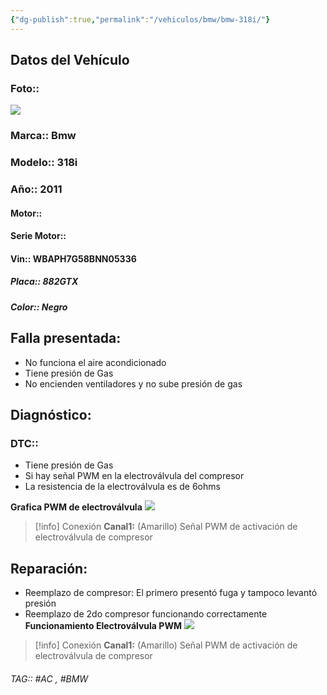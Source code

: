 ```yaml
---
{"dg-publish":true,"permalink":"/vehiculos/bmw/bmw-318i/"}
---
```



## Datos del Vehículo 
### Foto::
![](https://file.notion.so/f/s/ea55004f-f730-4c7c-8cf6-15a3cbe4ba17/IMG-20230801-WA0022.jpg?id=ba82ac91-1c38-4d83-983c-8b68cf9619fe&table=block&spaceId=9f7b4746-1e57-4953-8d67-5e2115795754&expirationTimestamp=1691740800000&signature=dlx7Z69j1OIN1WIcaYhMlxoB2bc5AiPekr-P1se-MAM&downloadName=IMG-20230801-WA0022.jpg)


### Marca:: Bmw
### Modelo:: 318i
### Año:: 2011
#### Motor:: 
#### Serie Motor:: 
#### Vin:: WBAPH7G58BNN05336
##### Placa:: 882GTX
##### Color:: Negro

## Falla presentada:
- No funciona el aire acondicionado 
- Tiene presión de Gas 
- No encienden ventiladores y no sube presión de gas 

## Diagnóstico:
### DTC:: 
- Tiene presión de Gas
- Si hay señal PWM en la electroválvula del compresor 
- La resistencia de la electroválvula es de 6ohms

**Grafica PWM de electroválvula**
![](https://file.notion.so/f/s/6ba3bcb3-1115-4eb8-aa25-9e21f44f4c1b/U2023_6_14_4_1_51.jpg?id=aea89a5b-b472-4f4d-805d-8388580c2e91&table=block&spaceId=9f7b4746-1e57-4953-8d67-5e2115795754&expirationTimestamp=1691740800000&signature=v5qbYVJrlhSfuKxkzslqzECASq9oC8azUEr2ELZJetg&downloadName=U2023_6_14_4_1_51.jpg)


>[!info] Conexión
>**Canal1:**
>(Amarillo) Señal PWM de activación de electroválvula de compresor 





## Reparación:
- Reemplazo de compresor: El primero presentó fuga y tampoco levantó presión
- Reemplazo de 2do compresor funcionando correctamente 
**Funcionamiento Electroválvula PWM**
![](https://file.notion.so/f/s/15173b65-0e3d-44fb-a3ef-e597a449902e/U2023_7_9_7_51_21.jpg?id=41b2fd9e-ed31-450c-9017-e7d51833eef0&table=block&spaceId=9f7b4746-1e57-4953-8d67-5e2115795754&expirationTimestamp=1691740800000&signature=o8IVucM2PPM99DtzuRAOtR5z6tffA-0q0wfS20BWoBc&downloadName=U2023_7_9_7_51_21.jpg)


>[!info] Conexión
>**Canal1:**
>(Amarillo) Señal PWM de activación de electroválvula de compresor 

###### TAG:: #AC , #BMW 
